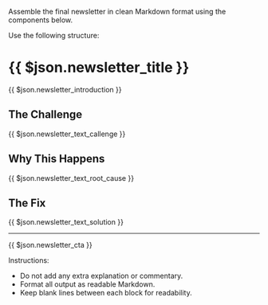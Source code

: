 Assemble the final newsletter in clean Markdown format using the components below.

Use the following structure:

# {{ $json.newsletter_title }}

{{ $json.newsletter_introduction }}

## The Challenge

{{ $json.newsletter_text_callenge }}

## Why This Happens

{{ $json.newsletter_text_root_cause }}

## The Fix

{{ $json.newsletter_text_solution }}

---

{{ $json.newsletter_cta }}

Instructions:
- Do not add any extra explanation or commentary.
- Format all output as readable Markdown.
- Keep blank lines between each block for readability.
